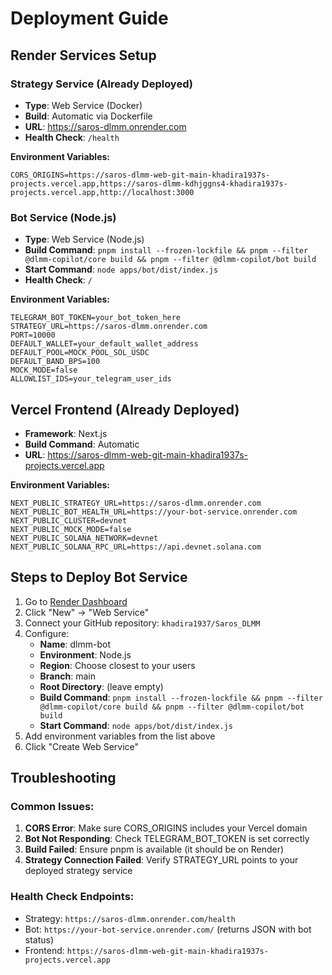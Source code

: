 # Deployment Guide

## Render Services Setup

### Strategy Service (Already Deployed)
- **Type**: Web Service (Docker)
- **Build**: Automatic via Dockerfile
- **URL**: https://saros-dlmm.onrender.com
- **Health Check**: `/health`

**Environment Variables:**
```
CORS_ORIGINS=https://saros-dlmm-web-git-main-khadira1937s-projects.vercel.app,https://saros-dlmm-kdhjggns4-khadira1937s-projects.vercel.app,http://localhost:3000
```

### Bot Service (Node.js)
- **Type**: Web Service (Node.js)
- **Build Command**: `pnpm install --frozen-lockfile && pnpm --filter @dlmm-copilot/core build && pnpm --filter @dlmm-copilot/bot build`
- **Start Command**: `node apps/bot/dist/index.js`
- **Health Check**: `/`

**Environment Variables:**
```
TELEGRAM_BOT_TOKEN=your_bot_token_here
STRATEGY_URL=https://saros-dlmm.onrender.com
PORT=10000
DEFAULT_WALLET=your_default_wallet_address
DEFAULT_POOL=MOCK_POOL_SOL_USDC
DEFAULT_BAND_BPS=100
MOCK_MODE=false
ALLOWLIST_IDS=your_telegram_user_ids
```

## Vercel Frontend (Already Deployed)
- **Framework**: Next.js
- **Build Command**: Automatic
- **URL**: https://saros-dlmm-web-git-main-khadira1937s-projects.vercel.app

**Environment Variables:**
```
NEXT_PUBLIC_STRATEGY_URL=https://saros-dlmm.onrender.com
NEXT_PUBLIC_BOT_HEALTH_URL=https://your-bot-service.onrender.com
NEXT_PUBLIC_CLUSTER=devnet
NEXT_PUBLIC_MOCK_MODE=false
NEXT_PUBLIC_SOLANA_NETWORK=devnet
NEXT_PUBLIC_SOLANA_RPC_URL=https://api.devnet.solana.com
```

## Steps to Deploy Bot Service

1. Go to [Render Dashboard](https://dashboard.render.com)
2. Click "New" → "Web Service"
3. Connect your GitHub repository: `khadira1937/Saros_DLMM`
4. Configure:
   - **Name**: dlmm-bot
   - **Environment**: Node.js
   - **Region**: Choose closest to your users
   - **Branch**: main
   - **Root Directory**: (leave empty)
   - **Build Command**: `pnpm install --frozen-lockfile && pnpm --filter @dlmm-copilot/core build && pnpm --filter @dlmm-copilot/bot build`
   - **Start Command**: `node apps/bot/dist/index.js`
5. Add environment variables from the list above
6. Click "Create Web Service"

## Troubleshooting

### Common Issues:
1. **CORS Error**: Make sure CORS_ORIGINS includes your Vercel domain
2. **Bot Not Responding**: Check TELEGRAM_BOT_TOKEN is set correctly
3. **Build Failed**: Ensure pnpm is available (it should be on Render)
4. **Strategy Connection Failed**: Verify STRATEGY_URL points to your deployed strategy service

### Health Check Endpoints:
- Strategy: `https://saros-dlmm.onrender.com/health`
- Bot: `https://your-bot-service.onrender.com/` (returns JSON with bot status)
- Frontend: `https://saros-dlmm-web-git-main-khadira1937s-projects.vercel.app`